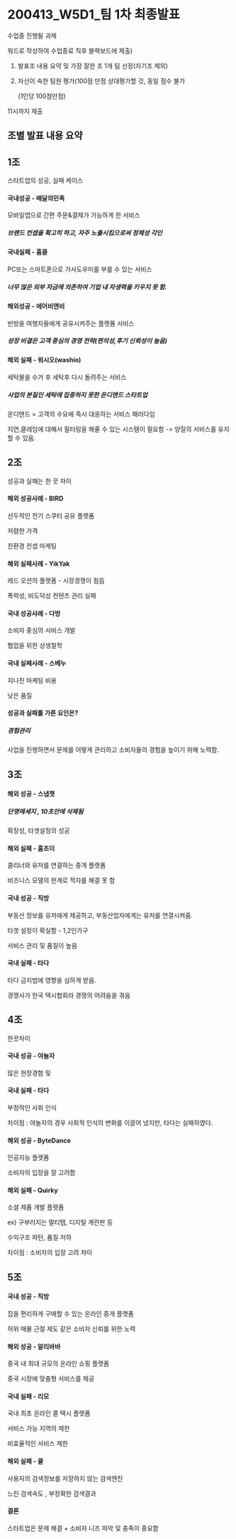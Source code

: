 # 200413_W5D1_팀 1차 최종발표



수업중 진행될 과제



워드로 작성하여 수업종료 직후 블랙보드에 제출)



1. 발표조 내용 요약 및 가장 잘한 조 1개 팀 선정(자기조 제외)

   

2. 자신이 속한 팀원 평가(100점 만점 상대평가할 것, 동일 점수 불가

   (1인당 100점만점)



11시까지 제출





## 조별 발표 내용 요약



## 1조

스타트업의 성공, 실패 케이스



#### 국내성공 - 배달의민족

모바일앱으로 간편 주문&결제가 가능하게 한 서비스



##### 브랜드 컨셉을 확고히 하고, 자주 노출시킴으로써 정체성 각인





#### 국내실패 - 홈클

PC또는 스마트폰으로 가사도우미를 부를 수 있는 서비스



##### 너무 많은 외부 자금에 의존하여 기업 내 자생력을 키우지 못 함.





#### 해외성공 - 에어비앤비

빈방을 여행자들에게 공유시켜주는 플랫폼 서비스



##### 성장 비결은 고객 중심의 경영 전략(편의성,후기 신뢰성이 높음)





#### 해외 실패 - 워시오(washio)

세탁물을 수거 후 세탁후 다시 돌려주는 서비스



##### 사업의 본질인 세탁에 집중하지 못한 온디맨드 스타트업



온디맨드 = 고객의 수요에 즉시 대응하는 서비스 패러다임



지연,클레임에 대해서 필터링을 해줄 수 있는 시스템이 필요함 -> 양질의 서비스를 유지할 수 있음.





## 2조



성공과 실패는 한 끗 차이



#### 해외 성공사례 - BIRD

선두적인 전기 스쿠터 공유 플랫폼

저렴한 가격 

친환경 컨셉 마케팅



#### 해외 실패사례 - YikYak

레드 오션의 플랫폼 - 시장경쟁이 힘듬

폭력성, 비도덕성 컨텐츠 관리 실패



#### 국내 성공사례 - 다방

소비자 중심의 서비스 개발

협업을 위한 상생철학



#### 국내 실페사례 - 스베누

지나친 마케팅 비용

낮은 품질



#### 성공과 실패를 가른 요인은?



##### 경험관리



사업을 진행하면서 문제를 어떻게 관리하고 소비자들의 경험을 높이기 위해 노력함.





## 3조



#### 해외 성공 - 스냅챗

##### 단명메세지 , 10초안에 삭제됨

확장성, 타겟설정의 성공





#### 해외 실패 - 홈조이

클리너와 유저를 연결하는 중개 플랫폼

비즈니스 모델의 한계로 적자를 해결 못 함



#### 국내 성공 - 직방

부동산 정보를 유저에게 제공하고, 부동산업자에게는 유저를 연결시켜줌.

타겟 설정이 확실함 - 1,2인가구

서비스 관리 및 품질이 높음



#### 국내 실패 - 타다

타다 금지법에 영향을 심하게 받음.

경쟁사가 한국 택시협회라 경쟁의 어려움을 겪음





## 4조

한끗차이



#### 국내 성공 - 야놀자

많은 현장경험 및 



#### 국내 실패 - 타다

부정적인 사회 인식



차이점 : 야놀자의 경우 사회적 인식의 변화를 이끌어 냈지만, 타다는 실패하였다.



#### 해외 성공 - ByteDance

인공지능 플랫폼

소비자의 입장을 잘 고려함



#### 해외 실패 - Quirky

소셜 제품 개발 플랫폼 

ex) 구부러지는 멀티탭, 디지털 계란판 등



수익구조 파탄, 품질 저하



차이점 : 소비자의 입장 고려 차이





## 5조



#### 국내 성공 - 직방

집을 편리하게 구매할 수 있는 온라인 중개 플랫폼



허위 매물 근절 제도 같은 소비자 신뢰를 위한 노력



#### 해외 성공 - 알리바바

중국 내 최대 규모의 온라인 쇼핑 플랫폼



중국 시장에 맞춤형 서비스를 제공





#### 국내 실패 - 리모

국내 최초 온라인 콜 택시 플랫폼



서비스 가능 지역의 제한

 비효율적인 서비스 제한



#### 해외 실패 - 쿨

사용자의 검색정보를 저장하지 않는 검색엔진



느린 검색속도 , 부정확한 검색결과



#### 결론

스타트업은 문제 해결 + 소비자 니즈 파악 및 충족이 중요함